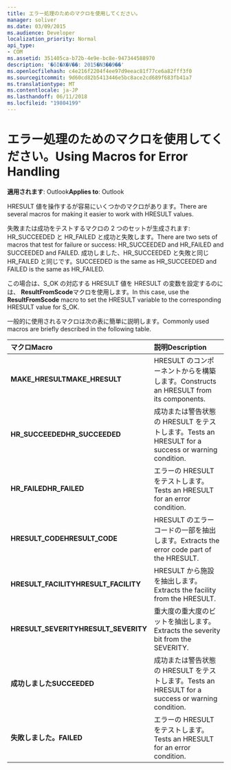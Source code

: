 ```yaml
---
title: エラー処理のためのマクロを使用してください。
manager: soliver
ms.date: 03/09/2015
ms.audience: Developer
localization_priority: Normal
api_type:
- COM
ms.assetid: 351405ca-b72b-4e9e-bc8e-947344588970
description: '�ŏI�X�V��: 2015�N3��9��'
ms.openlocfilehash: c4e216f2204f4ee97d9eeac81f77ce6a82fff3f0
ms.sourcegitcommit: 9d60cd82b5413446e5bc8ace2cd689f683fb41a7
ms.translationtype: MT
ms.contentlocale: ja-JP
ms.lasthandoff: 06/11/2018
ms.locfileid: "19804199"
---
```

# <a name="using-macros-for-error-handling"></a><span data-ttu-id="ea2bc-103">エラー処理のためのマクロを使用してください。</span><span class="sxs-lookup"><span data-stu-id="ea2bc-103">Using Macros for Error Handling</span></span>

  
  
<span data-ttu-id="ea2bc-104">**適用されます**: Outlook</span><span class="sxs-lookup"><span data-stu-id="ea2bc-104">**Applies to**: Outlook</span></span> 
  
<span data-ttu-id="ea2bc-105">HRESULT 値を操作するが容易にいくつかのマクロがあります。</span><span class="sxs-lookup"><span data-stu-id="ea2bc-105">There are several macros for making it easier to work with HRESULT values.</span></span>
  
<span data-ttu-id="ea2bc-106">失敗または成功をテストするマクロの 2 つのセットが生成されます: HR_SUCCEEDED と HR_FAILED と成功と失敗します。</span><span class="sxs-lookup"><span data-stu-id="ea2bc-106">There are two sets of macros that test for failure or success: HR_SUCCEEDED and HR_FAILED and SUCCEEDED and FAILED.</span></span> <span data-ttu-id="ea2bc-107">成功しました、HR_SUCCEEDED と失敗と同じ HR_FAILED と同じです。</span><span class="sxs-lookup"><span data-stu-id="ea2bc-107">SUCCEEDED is the same as HR_SUCCEEDED and FAILED is the same as HR_FAILED.</span></span>
  
<span data-ttu-id="ea2bc-108">この場合は、S_OK の対応する HRESULT 値を HRESULT の変数を設定するのには、 **ResultFromScode**マクロを使用します。</span><span class="sxs-lookup"><span data-stu-id="ea2bc-108">In this case, use the **ResultFromScode** macro to set the HRESULT variable to the corresponding HRESULT value for S_OK.</span></span> 
  
<span data-ttu-id="ea2bc-109">一般的に使用されるマクロは次の表に簡単に説明します。</span><span class="sxs-lookup"><span data-stu-id="ea2bc-109">Commonly used macros are briefly described in the following table.</span></span>
  
|<span data-ttu-id="ea2bc-110">**マクロ**</span><span class="sxs-lookup"><span data-stu-id="ea2bc-110">**Macro**</span></span>|<span data-ttu-id="ea2bc-111">**説明**</span><span class="sxs-lookup"><span data-stu-id="ea2bc-111">**Description**</span></span>|
|:-----|:-----|
|<span data-ttu-id="ea2bc-112">**MAKE_HRESULT**</span><span class="sxs-lookup"><span data-stu-id="ea2bc-112">**MAKE_HRESULT**</span></span> <br/> |<span data-ttu-id="ea2bc-113">HRESULT のコンポーネントからを構築します。</span><span class="sxs-lookup"><span data-stu-id="ea2bc-113">Constructs an HRESULT from its components.</span></span>  <br/> |
|<span data-ttu-id="ea2bc-114">**HR_SUCCEEDED**</span><span class="sxs-lookup"><span data-stu-id="ea2bc-114">**HR_SUCCEEDED**</span></span> <br/> |<span data-ttu-id="ea2bc-115">成功または警告状態の HRESULT をテストします。</span><span class="sxs-lookup"><span data-stu-id="ea2bc-115">Tests an HRESULT for a success or warning condition.</span></span>  <br/> |
|<span data-ttu-id="ea2bc-116">**HR_FAILED**</span><span class="sxs-lookup"><span data-stu-id="ea2bc-116">**HR_FAILED**</span></span> <br/> |<span data-ttu-id="ea2bc-117">エラーの HRESULT をテストします。</span><span class="sxs-lookup"><span data-stu-id="ea2bc-117">Tests an HRESULT for an error condition.</span></span>  <br/> |
|<span data-ttu-id="ea2bc-118">**HRESULT_CODE**</span><span class="sxs-lookup"><span data-stu-id="ea2bc-118">**HRESULT_CODE**</span></span> <br/> |<span data-ttu-id="ea2bc-119">HRESULT のエラー コードの一部を抽出します。</span><span class="sxs-lookup"><span data-stu-id="ea2bc-119">Extracts the error code part of the HRESULT.</span></span>  <br/> |
|<span data-ttu-id="ea2bc-120">**HRESULT_FACILITY**</span><span class="sxs-lookup"><span data-stu-id="ea2bc-120">**HRESULT_FACILITY**</span></span> <br/> |<span data-ttu-id="ea2bc-121">HRESULT から施設を抽出します。</span><span class="sxs-lookup"><span data-stu-id="ea2bc-121">Extracts the facility from the HRESULT.</span></span>  <br/> |
|<span data-ttu-id="ea2bc-122">**HRESULT_SEVERITY**</span><span class="sxs-lookup"><span data-stu-id="ea2bc-122">**HRESULT_SEVERITY**</span></span> <br/> |<span data-ttu-id="ea2bc-123">重大度の重大度のビットを抽出します。</span><span class="sxs-lookup"><span data-stu-id="ea2bc-123">Extracts the severity bit from the SEVERITY.</span></span>  <br/> |
|<span data-ttu-id="ea2bc-124">**成功しました**</span><span class="sxs-lookup"><span data-stu-id="ea2bc-124">**SUCCEEDED**</span></span> <br/> |<span data-ttu-id="ea2bc-125">成功または警告状態の HRESULT をテストします。</span><span class="sxs-lookup"><span data-stu-id="ea2bc-125">Tests an HRESULT for a success or warning condition.</span></span>  <br/> |
|<span data-ttu-id="ea2bc-126">**失敗しました。**</span><span class="sxs-lookup"><span data-stu-id="ea2bc-126">**FAILED**</span></span> <br/> |<span data-ttu-id="ea2bc-127">エラーの HRESULT をテストします。</span><span class="sxs-lookup"><span data-stu-id="ea2bc-127">Tests an HRESULT for an error condition.</span></span>  <br/> |
   

